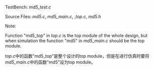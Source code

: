 TestBench: *md5_test.c*

Source Files: *md5.c*, *md5_main.c*, ,*top.c*, *md5.h*

Note:

Function "md5_top" in *top.c* is the top module of the whole design, but when simulation the function "md5" in *md5_main.c* should be the top module.

*top.c*中的函数"md5_top"是整个设计的top module，但是在进行仿真时要将*md5_main.c*中的函数"md5"设为top module。
